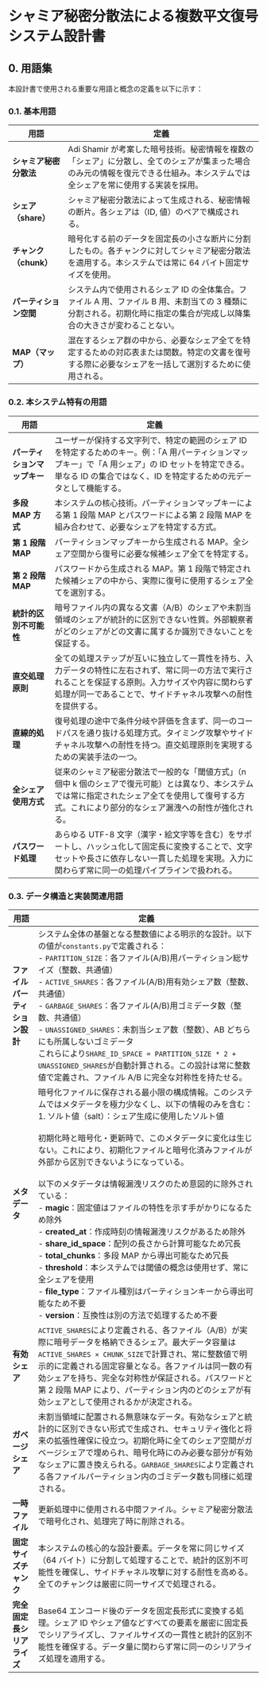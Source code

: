 # シャミア秘密分散法による複数平文復号システム設計書

## 0. 用語集

本設計書で使用される重要な用語と概念の定義を以下に示す：

### 0.1. 基本用語

| 用語                   | 定義                                                                                                                                                                          |
| ---------------------- | ----------------------------------------------------------------------------------------------------------------------------------------------------------------------------- |
| **シャミア秘密分散法** | Adi Shamir が考案した暗号技術。秘密情報を複数の「シェア」に分散し、全てのシェアが集まった場合のみ元の情報を復元できる仕組み。本システムでは全シェアを常に使用する実装を採用。 |
| **シェア（share）**    | シャミア秘密分散法によって生成される、秘密情報の断片。各シェアは（ID, 値）のペアで構成される。                                                                                |
| **チャンク（chunk）**  | 暗号化する前のデータを固定長の小さな断片に分割したもの。各チャンクに対してシャミア秘密分散法を適用する。本システムでは常に 64 バイト固定サイズを使用。                        |
| **パーティション空間** | システム内で使用されるシェア ID の全体集合。ファイル A 用、ファイル B 用、未割当ての 3 種類に分割される。初期化時に指定の集合が完成し以降集合の大きさが変わることない。       |
| **MAP（マップ）**      | 混在するシェア群の中から、必要なシェア全てを特定するための対応表または関数。特定の文書を復号する際に必要なシェアを一括して選別するために使用される。                          |

### 0.2. 本システム特有の用語

| 用語                         | 定義                                                                                                                                                                                                                        |
| ---------------------------- | --------------------------------------------------------------------------------------------------------------------------------------------------------------------------------------------------------------------------- |
| **パーティションマップキー** | ユーザーが保持する文字列で、特定の範囲のシェア ID を特定するためのキー。例：「A 用パーティションマップキー」で「A 用シェア」の ID セットを特定できる。単なる ID の集合ではなく、ID を特定するための元データとして機能する。 |
| **多段 MAP 方式**            | 本システムの核心技術。パーティションマップキーによる第 1 段階 MAP とパスワードによる第 2 段階 MAP を組み合わせて、必要なシェアを特定する方式。                                                                              |
| **第 1 段階 MAP**            | パーティションマップキーから生成される MAP。全シェア空間から復号に必要な候補シェア全てを特定する。                                                                                                                          |
| **第 2 段階 MAP**            | パスワードから生成される MAP。第 1 段階で特定された候補シェアの中から、実際に復号に使用するシェア全てを選別する。                                                                                                           |
| **統計的区別不可能性**       | 暗号ファイル内の異なる文書（A/B）のシェアや未割当領域のシェアが統計的に区別できない性質。外部観察者がどのシェアがどの文書に属するか識別できないことを保証する。                                                             |
| **直交処理原則**             | 全ての処理ステップが互いに独立して一貫性を持ち、入力データの特性に左右されず、常に同一の方法で実行されることを保証する原則。入力サイズや内容に関わらず処理が同一であることで、サイドチャネル攻撃への耐性を提供する。        |
| **直線的処理**               | 復号処理の途中で条件分岐や評価を含まず、同一のコードパスを通り抜ける処理方式。タイミング攻撃やサイドチャネル攻撃への耐性を持つ。直交処理原則を実現するための実装手法の一つ。                                                |
| **全シェア使用方式**         | 従来のシャミア秘密分散法で一般的な「閾値方式」（n 個中 k 個のシェアで復元可能）とは異なり、本システムでは常に指定されたシェア全てを使用して復号する方式。これにより部分的なシェア漏洩への耐性が強化される。                 |
| **パスワード処理**           | あらゆる UTF-8 文字（漢字・絵文字等を含む）をサポートし、ハッシュ化して固定長に変換することで、文字セットや長さに依存しない一貫した処理を実現。入力に関わらず常に同一の処理パイプラインで扱われる。                         |

### 0.3. データ構造と実装関連用語

| 用語                           | 定義                                                                                                                                                                                                                                                                                                                                                                                                                                                                                                                                                                                                                                                                                                                                                                                                                                                         |
| ------------------------------ | ------------------------------------------------------------------------------------------------------------------------------------------------------------------------------------------------------------------------------------------------------------------------------------------------------------------------------------------------------------------------------------------------------------------------------------------------------------------------------------------------------------------------------------------------------------------------------------------------------------------------------------------------------------------------------------------------------------------------------------------------------------------------------------------------------------------------------------------------------------ |
| **ファイルパーティション設計** | システム全体の基盤となる整数値による明示的な設計。以下の値が`constants.py`で定義される：<br>- `PARTITION_SIZE`：各ファイル(A/B)用パーティション総サイズ（整数、共通値）<br>- `ACTIVE_SHARES`：各ファイル(A/B)用有効シェア数（整数、共通値）<br>- `GARBAGE_SHARES`：各ファイル(A/B)用ゴミデータ数（整数、共通値）<br>- `UNASSIGNED_SHARES`：未割当シェア数（整数）、AB どちらにも所属しないゴミデータ<br>これらにより`SHARE_ID_SPACE = PARTITION_SIZE * 2 + UNASSIGNED_SHARES`が自動計算される。この設計は常に整数値で定義され、ファイル A/B に完全な対称性を持たせる。                                                                                                                                                                                                                                                                                       |
| **メタデータ**                 | 暗号化ファイルに保存される最小限の構成情報。このシステムではメタデータを極力少なくし、以下の情報のみを含む：<br>1. ソルト値（salt）：シェア生成に使用したソルト値<br><br>初期化時と暗号化・更新時で、このメタデータに変化は生じない。これにより、初期化ファイルと暗号化済みファイルが外部から区別できないようになっている。<br><br>以下のメタデータは情報漏洩リスクのため意図的に除外されている：<br>- **magic**：固定値はファイルの特性を示す手がかりになるため除外<br>- **created_at**：作成時刻の情報漏洩リスクがあるため除外<br>- **share_id_space**：配列の長さから計算可能なため冗長<br>- **total_chunks**：多段 MAP から導出可能なため冗長<br>- **threshold**：本システムでは閾値の概念は使用せず、常に全シェアを使用<br>- **file_type**：ファイル種別はパーティションキーから導出可能なため不要<br>- **version**：互換性は別の方法で処理するため不要 |
| **有効シェア**                 | `ACTIVE_SHARES`により定義される、各ファイル（A/B）が実際に暗号データを格納できるシェア。最大データ容量は`ACTIVE_SHARES × CHUNK_SIZE`で計算され、常に整数値で明示的に定義される固定容量となる。各ファイルは同一数の有効シェアを持ち、完全な対称性が保証される。パスワードと第 2 段階 MAP により、パーティション内のどのシェアが有効シェアとして使用されるかが決定される。                                                                                                                                                                                                                                                                                                                                                                                                                                                                                     |
| **ガベージシェア**             | 未割当領域に配置される無意味なデータ。有効なシェアと統計的に区別できない形式で生成され、セキュリティ強化と将来の拡張性確保に役立つ。初期化時に全てのシェア空間がガベージシェアで埋められ、暗号化時にのみ必要な部分が有効なシェアに置き換えられる。`GARBAGE_SHARES`により定義される各ファイルパーティション内のゴミデータ数も同様に処理される。                                                                                                                                                                                                                                                                                                                                                                                                                                                                                                               |
| **一時ファイル**               | 更新処理中に使用される中間ファイル。シャミア秘密分散法で暗号化され、処理完了時に削除される。                                                                                                                                                                                                                                                                                                                                                                                                                                                                                                                                                                                                                                                                                                                                                                 |
| **固定サイズチャンク**         | 本システムの核心的な設計要素。データを常に同じサイズ（64 バイト）に分割して処理することで、統計的区別不可能性を確保し、サイドチャネル攻撃に対する耐性を高める。全てのチャンクは厳密に同一サイズで処理される。                                                                                                                                                                                                                                                                                                                                                                                                                                                                                                                                                                                                                                                |
| **完全固定長シリアライズ**     | Base64 エンコード後のデータを固定長形式に変換する処理。シェア ID やシェア値などすべての要素を厳密に固定長でシリアライズし、ファイルサイズの一貫性と統計的区別不能性を確保する。データ量に関わらず常に同一のシリアライズ処理を適用する。                                                                                                                                                                                                                                                                                                                                                                                                                                                                                                                                                                                                                      |
